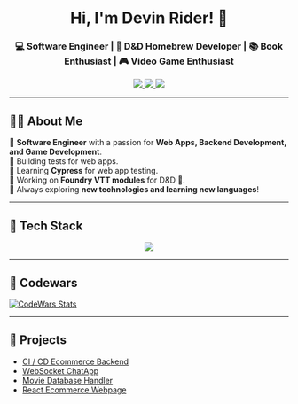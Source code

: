 <h1 align="center">Hi, I'm Devin Rider! 👋</h1>
<h3 align="center">💻 Software Engineer | 🎲 D&D Homebrew Developer | 📚 Book Enthusiast | 🎮 Video Game Enthusiast</h3>

<p align="center">
  <a href="[LinkedIn](https://www.linkedin.com/in/devin-rider-56b6b5290/)">
    <img src="https://img.shields.io/badge/LinkedIn-Profile-blue?style=for-the-badge&logo=linkedin" />
  </a>
  <a href="[Portfolio](https://devin-rider-portfolio.onrender.com/index.html)">
    <img src="https://img.shields.io/badge/Portfolio-Website-blueviolet?style=for-the-badge&logo=web" />
  </a>
  <a href="mailto:riderdevinwork@gmail.com">
    <img src="https://img.shields.io/badge/Email-Contact-red?style=for-the-badge&logo=gmail" />
  </a>
</p>

---

## 👨‍💻 About Me  
🔹 **Software Engineer** with a passion for **Web Apps, Backend Development, and Game Development**.  
🔹 Building tests for web apps.  
🔹 Learning **Cypress** for web app testing.  
🔹 Working on **Foundry VTT modules** for D&D 🏰.  
🔹 Always exploring **new technologies and learning new languages**!  

---

## 🚀 Tech Stack
<p align="center">
  <img src="https://skillicons.dev/icons?i=react,nextjs,javascript,mysql,nodejs,python,postgresql,html,css,git,github,figma," />
</p>

---

## 👾 Codewars
[![CodeWars Stats](https://www.codewars.com/users/Deblin/badges/large)](https://www.codewars.com/users/Deblin)


---

## 🎯 Projects 
-  [CI / CD Ecommerce Backend](https://github.com/Squiege/CI-CD-Mini-Project)
-  [WebSocket ChatApp](https://github.com/Squiege/BE-WebSocket-ChatApp-Project)
-  [Movie Database Handler](https://github.com/Squiege/BE-GraphQL-MovieDatabase)
-  [React Ecommerce Webpage](https://github.com/Squiege/React-Ecommerce-Project)

